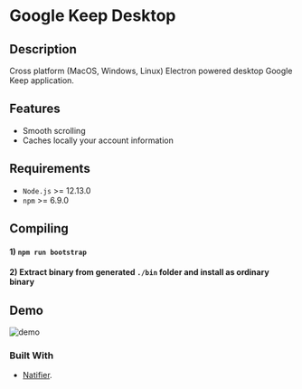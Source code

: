 # Google Keep Desktop

## Description

Cross platform (MacOS, Windows, Linux) Electron powered desktop Google Keep application.

## Features

- Smooth scrolling
- Caches locally your account information

## Requirements

- `Node.js` >= 12.13.0
- `npm` >= 6.9.0

## Compiling

#### 1) `npm run bootstrap`

#### 2) Extract binary from generated `./bin` folder and install as ordinary binary

## Demo

![demo](.github/images/interface.png)

### Built With

- [Natifier](https://github.com/jiahaog/nativefier).
